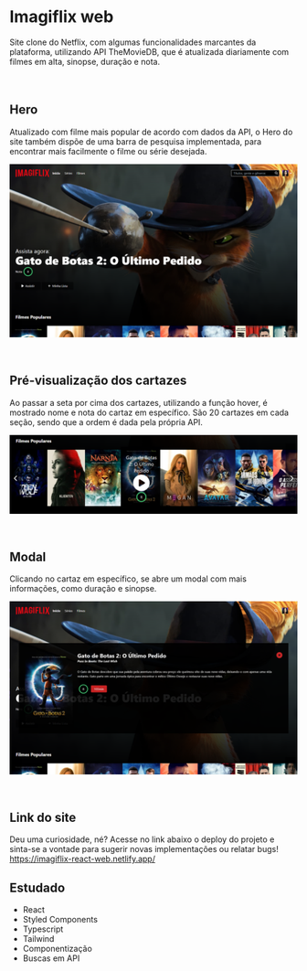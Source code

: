 # Imagiflix web

Site clone do Netflix, com algumas funcionalidades marcantes da plataforma, utilizando API TheMovieDB, que é atualizada diariamente com filmes em alta, sinopse, duração e nota.
</br> </br> </br>

## Hero
Atualizado com filme mais popular de acordo com dados da API, o Hero do site também dispõe de uma barra de pesquisa implementada, para encontrar mais facilmente o filme ou série desejada.
<p>
  <img width="700px" src="https://github.com/Ranayke/imagiflix-react/blob/5db57fcdaf3fa2ac1204beb47f9bf4a29d4c4cfc/src/assets/images/hero.PNG" />
</p>

</br>

## Pré-visualização dos cartazes
Ao passar a seta por cima dos cartazes, utilizando a função hover, é mostrado nome e nota do cartaz em específico. São 20 cartazes em cada seção, sendo que a ordem é dada pela própria API.

<p>
  <img width="700px" src="https://github.com/Ranayke/imagiflix-react/blob/5db57fcdaf3fa2ac1204beb47f9bf4a29d4c4cfc/src/assets/images/pre_visualizacao.PNG" />
</p>

</br>

## Modal
Clicando no cartaz em específico, se abre um modal com mais informações, como duração e sinopse.

<p>
  <img width="700px" src="https://github.com/Ranayke/imagiflix-react/blob/5db57fcdaf3fa2ac1204beb47f9bf4a29d4c4cfc/src/assets/images/modal.PNG" />
</p>
</br>


## Link do site
Deu uma curiosidade, né? Acesse no link abaixo o deploy do projeto e sinta-se a vontade para sugerir novas implementações ou relatar bugs! </br>
https://imagiflix-react-web.netlify.app/
</br>


## Estudado
* React
* Styled Components
* Typescript
* Tailwind
* Componentização
* Buscas em API
